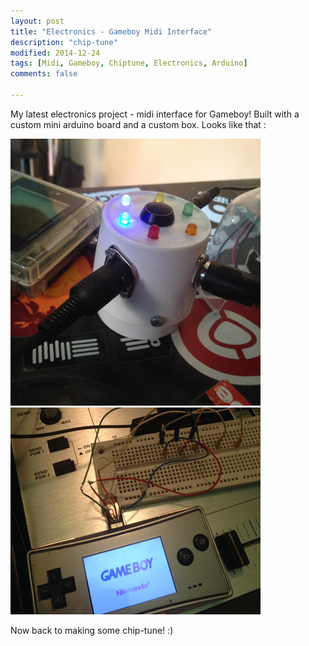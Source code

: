 ```yaml
---
layout: post
title: "Electronics - Gameboy Midi Interface"
description: "chip-tune"
modified: 2014-12-24
tags: [Midi, Gameboy, Chiptune, Electronics, Arduino]
comments: false

---
```


My latest electronics project - midi interface for Gameboy! Built with a custom mini arduino board and a custom box. Looks like that :

<img src="/images/bwoyarduino.png">

<img src="/images/arduinogba.png">

Now back to making some chip-tune! :)
